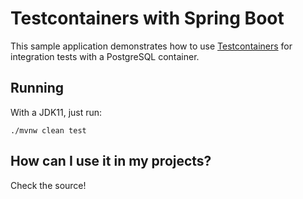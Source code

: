 # Testcontainers with Spring Boot

This sample application demonstrates how to use [Testcontainers](https://testcontainers.org) for integration
tests with a PostgreSQL container.

## Running

With a JDK11, just run:

```shell
./mvnw clean test
```

## How can I use it in my projects?

Check the source!